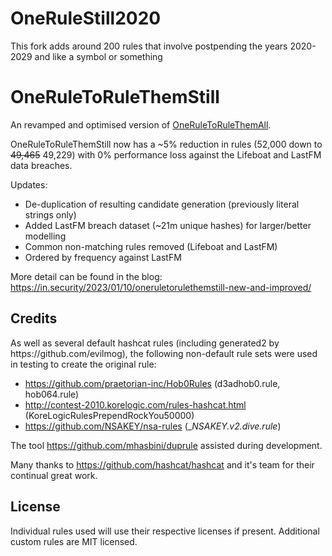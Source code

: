 # OneRuleStill2020  

This fork adds around 200 rules that involve postpending the years 2020-2029 and like a symbol or something

# OneRuleToRuleThemStill

An revamped and optimised version of [OneRuleToRuleThemAll](https://github.com/stealthsploit/Optimised-hashcat-Rule).

OneRuleToRuleThemStill now has a ~5% reduction in rules (52,000 down to ~~49,465~~ 49,229) with 0% performance loss against the Lifeboat and LastFM data breaches.

Updates:
- De-duplication of resulting candidate generation (previously literal strings only)
- Added LastFM breach dataset (~21m unique hashes) for larger/better modelling
- Common non-matching rules removed (Lifeboat and LastFM)
- Ordered by frequency against LastFM

More detail can be found in the blog: https://in.security/2023/01/10/oneruletorulethemstill-new-and-improved/

<h2>Credits</h2>
As well as several default hashcat rules (including generated2 by https://github.com/evilmog), the following non-default rule sets were used in testing to create the original rule:

- https://github.com/praetorian-inc/Hob0Rules (d3adhob0.rule, hob064.rule)
- http://contest-2010.korelogic.com/rules-hashcat.html (KoreLogicRulesPrependRockYou50000)
- https://github.com/NSAKEY/nsa-rules (__NSAKEY.v2.dive.rule_)

The tool https://github.com/mhasbini/duprule assisted during development.

Many thanks to https://github.com/hashcat/hashcat and it's team for their continual great work.

<h2>License</h2>
Individual rules used will use their respective licenses if present. Additional custom rules are MIT licensed.
